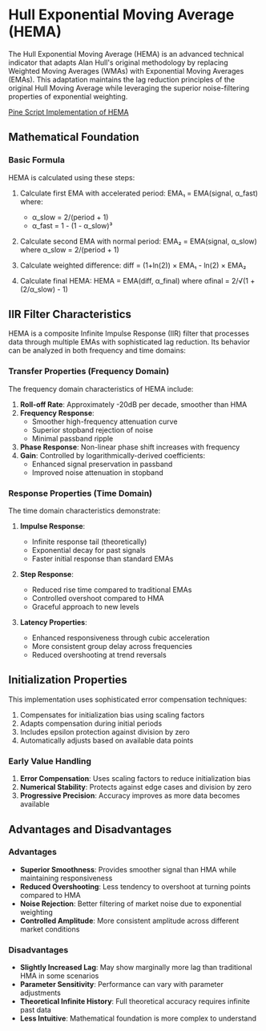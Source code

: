 # Hull Exponential Moving Average (HEMA)

The Hull Exponential Moving Average (HEMA) is an advanced technical indicator that adapts Alan Hull's original methodology by replacing Weighted Moving Averages (WMAs) with Exponential Moving Averages (EMAs). This adaptation maintains the lag reduction principles of the original Hull Moving Average while leveraging the superior noise-filtering properties of exponential weighting.

[Pine Script Implementation of HEMA](https://github.com/mihakralj/pinescript/blob/main/indicators/trends/hema.pine)

## Mathematical Foundation

### Basic Formula

HEMA is calculated using these steps:

1. Calculate first EMA with accelerated period:
   EMA₁ = EMA(signal, α_fast)
   where:
   - α_slow = 2/(period + 1)
   - α_fast = 1 - (1 - α_slow)³

2. Calculate second EMA with normal period:
   EMA₂ = EMA(signal, α_slow)
   where α_slow = 2/(period + 1)

3. Calculate weighted difference:
   diff = (1+ln(2)) × EMA₁ - ln(2) × EMA₂

4. Calculate final HEMA:
   HEMA = EMA(diff, α_final)
   where αfinal = 2/√(1 + (2/α_slow) - 1)

## IIR Filter Characteristics

HEMA is a composite Infinite Impulse Response (IIR) filter that processes data through multiple EMAs with sophisticated lag reduction. Its behavior can be analyzed in both frequency and time domains:

### Transfer Properties (Frequency Domain)

The frequency domain characteristics of HEMA include:
1. **Roll-off Rate**: Approximately -20dB per decade, smoother than HMA
2. **Frequency Response**:
   - Smoother high-frequency attenuation curve
   - Superior stopband rejection of noise
   - Minimal passband ripple
3. **Phase Response**: Non-linear phase shift increases with frequency
4. **Gain**: Controlled by logarithmically-derived coefficients:
   - Enhanced signal preservation in passband
   - Improved noise attenuation in stopband

### Response Properties (Time Domain)

The time domain characteristics demonstrate:
1. **Impulse Response**:
   - Infinite response tail (theoretically)
   - Exponential decay for past signals
   - Faster initial response than standard EMAs

2. **Step Response**:
   - Reduced rise time compared to traditional EMAs
   - Controlled overshoot compared to HMA
   - Graceful approach to new levels

3. **Latency Properties**:
   - Enhanced responsiveness through cubic acceleration
   - More consistent group delay across frequencies
   - Reduced overshooting at trend reversals

## Initialization Properties

This implementation uses sophisticated error compensation techniques:
1. Compensates for initialization bias using scaling factors
2. Adapts compensation during initial periods
3. Includes epsilon protection against division by zero
4. Automatically adjusts based on available data points

### Early Value Handling

1. **Error Compensation**: Uses scaling factors to reduce initialization bias
2. **Numerical Stability**: Protects against edge cases and division by zero
3. **Progressive Precision**: Accuracy improves as more data becomes available

## Advantages and Disadvantages

### Advantages

- **Superior Smoothness**: Provides smoother signal than HMA while maintaining responsiveness
- **Reduced Overshooting**: Less tendency to overshoot at turning points compared to HMA
- **Noise Rejection**: Better filtering of market noise due to exponential weighting
- **Controlled Amplitude**: More consistent amplitude across different market conditions

### Disadvantages

- **Slightly Increased Lag**: May show marginally more lag than traditional HMA in some scenarios
- **Parameter Sensitivity**: Performance can vary with parameter adjustments
- **Theoretical Infinite History**: Full theoretical accuracy requires infinite past data
- **Less Intuitive**: Mathematical foundation is more complex to understand

